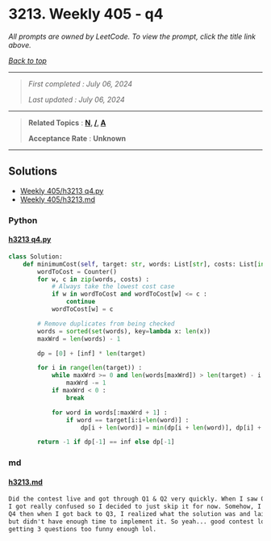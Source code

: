 # 3213. Weekly 405 - q4

*All prompts are owned by LeetCode. To view the prompt, click the title link above.*

*[Back to top](<../README.md>)*

------

> *First completed : July 06, 2024*
>
> *Last updated : July 06, 2024*


------

> **Related Topics** : **[N](<by_topic/N.md>), [/](</.md>), [A](<by_topic/A.md>)**
>
> **Acceptance Rate** : **Unknown**


------

## Solutions

- [Weekly 405/h3213 q4.py](<../my-submissions/Weekly 405/h3213 q4.py>)
- [Weekly 405/h3213.md](<../my-submissions/Weekly 405/h3213.md>)
### Python
#### [h3213 q4.py](<../my-submissions/Weekly 405/h3213 q4.py>)
```Python
class Solution:
    def minimumCost(self, target: str, words: List[str], costs: List[int]) -> int:
        wordToCost = Counter()
        for w, c in zip(words, costs) :
            # Always take the lowest cost case
            if w in wordToCost and wordToCost[w] <= c :
                continue
            wordToCost[w] = c

        # Remove duplicates from being checked
        words = sorted(set(words), key=lambda x: len(x))
        maxWrd = len(words) - 1

        dp = [0] + [inf] * len(target)

        for i in range(len(target)) :
            while maxWrd >= 0 and len(words[maxWrd]) > len(target) - i :
                maxWrd -= 1
            if maxWrd < 0 :
                break

            for word in words[:maxWrd + 1] :
                if word == target[i:i+len(word)] :
                    dp[i + len(word)] = min(dp[i + len(word)], dp[i] + wordToCost[word])

        return -1 if dp[-1] == inf else dp[-1] 

```

### md
#### [h3213.md](<../my-submissions/Weekly 405/h3213.md>)
```md
Did the contest live and got through Q1 & Q2 very quickly. When I saw Q3 however, 
I got really confused so I decided to just skip it for now. Somehow, I was able to get 
Q4 then when I got back to Q3, I realized what the solution was and laid out the steps, 
but didn't have enough time to implement it. So yeah... good contest lol. First time 
getting 3 questions too funny enough lol.
```

